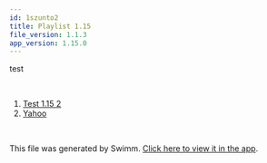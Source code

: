 ```yaml
---
id: 1szunto2
title: Playlist 1.15
file_version: 1.1.3
app_version: 1.15.0
---
```


<!-- Intro - Do not remove this comment -->
test

<br/>

<!-- Steps - Do not remove this comment -->
1. [Test 1.15 2](test-115-2.p141l8n3.sw.md)
2. [Yahoo](https://yahoo.com)


<br/>

This file was generated by Swimm. [Click here to view it in the app](https://swimm-web-app.web.app/repos/Z2l0aHViJTNBJTNBY3NoYXJwLXNoYXVsLXRlc3QlM0ElM0Fzd2ltbWlv/playlists/1szunto2).
